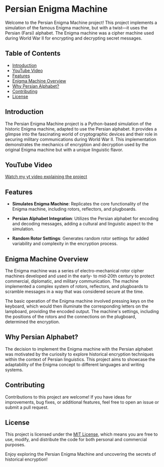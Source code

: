 # Persian Enigma Machine

Welcome to the Persian Enigma Machine project! This project implements a simulation of the famous Enigma machine, but with a twist—it uses the Persian (Farsi) alphabet. The Enigma machine was a cipher machine used during World War II for encrypting and decrypting secret messages.

## Table of Contents
- [Introduction](#introduction)
- [YouTube Video](#youtube-video)
- [Features](#features)
- [Enigma Machine Overview](#enigma-machine-overview)
- [Why Persian Alphabet?](#why-persian-alphabet)
- [Contributing](#contributing)
- [License](#license)


## Introduction

The Persian Enigma Machine project is a Python-based simulation of the historic Enigma machine, adapted to use the Persian alphabet. It provides a glimpse into the fascinating world of cryptographic devices and their role in securing military communications during World War II. This implementation demonstrates the mechanics of encryption and decryption used by the original Enigma machine but with a unique linguistic flavor.

## YouTube Video

[Watch my yt video explaining the project](https://www.youtube.com/watch?v=e_Xiu5xouE8)

## Features

- **Simulates Enigma Machine**: Replicates the core functionality of the Enigma machine, including rotors, reflectors, and plugboards.
  
- **Persian Alphabet Integration**: Utilizes the Persian alphabet for encoding and decoding messages, adding a cultural and linguistic aspect to the simulation.

- **Random Rotor Settings**: Generates random rotor settings for added variability and complexity in the encryption process.

## Enigma Machine Overview

The Enigma machine was a series of electro-mechanical rotor cipher machines developed and used in the early- to mid-20th century to protect commercial, diplomatic, and military communication. The machine implemented a complex system of rotors, reflectors, and plugboards to scramble messages in a way that was considered secure at the time.

The basic operation of the Enigma machine involved pressing keys on the keyboard, which would then illuminate the corresponding letters on the lampboard, providing the encoded output. The machine's settings, including the positions of the rotors and the connections on the plugboard, determined the encryption.

## Why Persian Alphabet?

The decision to implement the Enigma machine with the Persian alphabet was motivated by the curiosity to explore historical encryption techniques within the context of Persian linguistics. This project aims to showcase the adaptability of the Enigma concept to different languages and writing systems.

## Contributing

Contributions to this project are welcome! If you have ideas for improvements, bug fixes, or additional features, feel free to open an issue or submit a pull request.

## License

This project is licensed under the [MIT License](LICENSE), which means you are free to use, modify, and distribute the code for both personal and commercial purposes.

Enjoy exploring the Persian Enigma Machine and uncovering the secrets of historical encryption!

